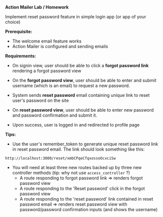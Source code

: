 **Action Mailer Lab / Homework**

Implement reset password feature in simple login app (or app of your choice)

**Prerequisite:** 

-  The welcome email feature works
-  Action Mailer is configured and sending emails


**Requirements:**

- On signin view, user should be able to click a **forgot password link** rendering a forgot password view

- On the **forgot password view**, user should be able to enter and submit username (which is an email) to request a new password.

- System sends **reset password** email containing unique link to reset user's password on the site 

- On **reset password view**, user should be able to enter new password and password confirmation and submit it.

- Upon success, user is logged in and redirected to profile page

**Tips:**

- Use the user's remember_token to generate unique reset password link in reset password email. The link should look something like this: 

```http://localhost:3000/reset/xmbCPqeCfqxossoOcxciSw```


- You will need at least three new routes backed up by three new controller methods (tip: why not use `access_controller` ?)
  - A route responding to forgot password link => renders forgot password view
  - A route responding to the 'Reset password' click in the forgot password view
  - A route responding to the 'reset password' link contained in reset password email => renders reset password view with password/password confirmation inputs (and shows the username)


